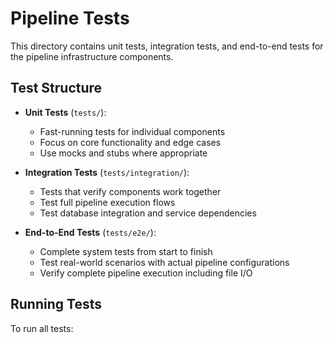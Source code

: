 # Pipeline Tests

This directory contains unit tests, integration tests, and end-to-end tests for the pipeline infrastructure components.

## Test Structure

- **Unit Tests** (`tests/`): 
  - Fast-running tests for individual components
  - Focus on core functionality and edge cases
  - Use mocks and stubs where appropriate

- **Integration Tests** (`tests/integration/`):
  - Tests that verify components work together
  - Test full pipeline execution flows
  - Test database integration and service dependencies

- **End-to-End Tests** (`tests/e2e/`):
  - Complete system tests from start to finish
  - Test real-world scenarios with actual pipeline configurations
  - Verify complete pipeline execution including file I/O

## Running Tests

To run all tests:


